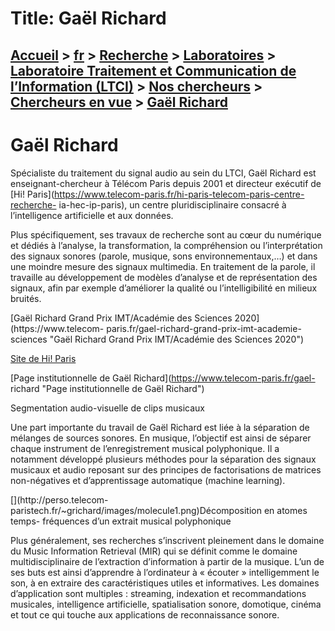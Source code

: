 # Title: Gaël Richard

## [Accueil](https://www.telecom-paris.fr "https://www.telecom-paris.fr") > [fr](https://www.telecom-paris.fr/fr "fr") > [Recherche](https://www.telecom-paris.fr/fr/recherche "Recherche") > [Laboratoires](https://www.telecom-paris.fr/fr/recherche/labos "Laboratoires") > [Laboratoire Traitement et Communication de l’Information (LTCI)](https://www.telecom-paris.fr/fr/recherche/labos/traitement-information-ltci "Laboratoire Traitement et Communication de l’Information \(LTCI\)") > [Nos chercheurs](https://www.telecom-paris.fr/fr/recherche/labos/traitement-information-ltci/nos-chercheurs "Nos chercheurs") > [Chercheurs en vue](https://www.telecom-paris.fr/fr/recherche/labos/traitement-information-ltci/nos-chercheurs/chercheurs-en-vue "Chercheurs en vue") > [Gaël Richard](https://www.telecom-paris.fr/fr/recherche/labos/traitement-information-ltci/nos-chercheurs/chercheurs-en-vue/gael-richard)

[](https://www.telecom-paris.fr/fr/accueil)

# Gaël Richard

Spécialiste du traitement du signal audio au sein du LTCI, Gaël Richard est
enseignant-chercheur à Télécom Paris depuis 2001 et directeur exécutif de [Hi!
Paris](https://www.telecom-paris.fr/hi-paris-telecom-paris-centre-recherche-
ia-hec-ip-paris), un centre pluridisciplinaire consacré à l’intelligence
artificielle et aux données.

Plus spécifiquement, ses travaux de recherche sont au cœur du numérique et
dédiés à l’analyse, la transformation, la compréhension ou l’interprétation
des signaux sonores (parole, musique, sons environnementaux,…) et dans une
moindre mesure des signaux multimedia. En traitement de la parole, il
travaille au développement de modèles d’analyse et de représentation des
signaux, afin par exemple d’améliorer la qualité ou l’intelligibilité en
milieux bruités.

[Gaël Richard Grand Prix IMT/Académie des Sciences 2020](https://www.telecom-
paris.fr/gael-richard-grand-prix-imt-academie-sciences "Gaël Richard Grand
Prix IMT/Académie des Sciences 2020")

[Site de Hi! Paris](https://www.hi-paris.fr/ "Site de Hi! Paris")

[Page institutionnelle de Gaël Richard](https://www.telecom-paris.fr/gael-
richard "Page institutionnelle de Gaël Richard")

[](http://perso.telecom-paristech.fr/~grichard/images/AV.png)Segmentation
audio-visuelle de clips musicaux

Une part importante du travail de Gaël Richard est liée à la séparation de
mélanges de sources sonores. En musique, l’objectif est ainsi de séparer
chaque instrument de l’enregistrement musical polyphonique. Il a notamment
développé plusieurs méthodes pour la séparation des signaux musicaux et audio
reposant sur des principes de factorisations de matrices non-négatives et
d’apprentissage automatique (machine learning).

[](http://perso.telecom-
paristech.fr/~grichard/images/molecule1.png)Décomposition en atomes temps-
fréquences d’un extrait musical polyphonique

Plus généralement, ses recherches s’inscrivent pleinement dans le domaine du
Music Information Retrieval (MIR) qui se définit comme le domaine
multidisciplinaire de l’extraction d’information à partir de la musique. L’un
de ses buts est ainsi d’apprendre à l’ordinateur à « écouter » intelligemment
le son, à en extraire des caractéristiques utiles et informatives. Les
domaines d’application sont multiples : streaming, indexation et
recommandations musicales, intelligence artificielle, spatialisation sonore,
domotique, cinéma et tout ce qui touche aux applications de reconnaissance
sonore.

